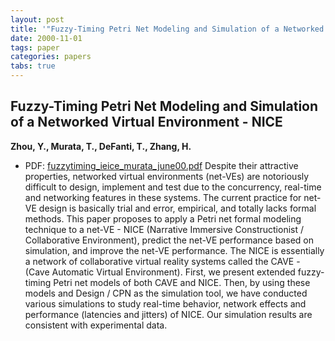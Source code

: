 ```yaml
---
layout: post
title: '"Fuzzy-Timing Petri Net Modeling and Simulation of a Networked Virtual Environment - NICE"'
date: 2000-11-01
tags: paper
categories: papers
tabs: true
---
```


## Fuzzy-Timing Petri Net Modeling and Simulation of a Networked Virtual Environment - NICE
**Zhou, Y., Murata, T., DeFanti, T., Zhang, H.**
- PDF: [fuzzytiming_ieice_murata_june00.pdf](/documents/fuzzytiming_ieice_murata_june00.pdf)
Despite their attractive properties, networked virtual environments (net-VEs) are notoriously difficult to design, implement and test due to the concurrency, real-time and networking features in these systems. The current practice for net-VE design is basically trial and error, empirical, and totally lacks formal methods. This paper proposes to apply a Petri net formal modeling technique to a net-VE - NICE (Narrative Immersive Constructionist / Collaborative Environment), predict the net-VE performance based on simulation, and improve the net-VE performance. The NICE is essentially a network of collaborative virtual reality systems called the CAVE - (Cave Automatic Virtual Environment). First, we present extended fuzzy-timing Petri net models of both CAVE and NICE. Then, by using these models and Design / CPN as the simulation tool, we have conducted various simulations to study real-time behavior, network effects and performance (latencies and jitters) of NICE. Our simulation results are consistent with experimental data.